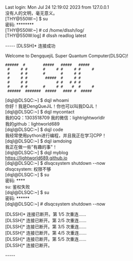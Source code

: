 Last login: Mon Jul 24 12:19:02 2023 from 127.0.0.1   
没有人的文明，毫无意义。  
\[THY@550W\:\~\] \$ su  
密码: \*\*\*\*\*\*\*\*  
\[THY@550W\:\~\] \# cd /home/dlssh/log/  
\[THY@550W\:log\] \# dlssh readlog latest  

\-----
\[DLSSH\]\* 连接成功

Welcome to DengquejiL Super Quantum Computer\(DLSQC\)!  
<!-- 想不到吧，DLSQC是真的存在的(doge) -->  
<!-- https://smms.app/image/Bjm79bJGSTCDMEN -->  
```
######  #        #####   #####   #####  
 #     # #       #     # #     # #     # 
 #     # #       #       #     # #       
 #     # #        #####  #     # #       
 #     # #             # #   # # #       
 #     # #       #     # #    #  #     # 
 ######  #######  #####   #### #  #####
```
\[dqjl@DLSQC\:\~\] \$ dqjl whoami  
你好！我是DengQueJiL！你也可以叫我DQJL！  
\[dqjl@DLSQC\:\~\] \$ dqjl mycontact  
我的QQ：1303518709
我的微信：lightrightworldlr  
我的github：lightworld689  
\[dqjl@DLSQC\:\~\] \$ dqjl code  
我经常使用python进行编程，并且我正在学习CPP！  
\[dqjl@DLSQC\:\~\] \$ dqjl iamdoing  
我正在做一些"有趣的事"！  
\[dqjl@DLSQC\:\~\] \$ dqjl myblog  
https://lightworld689.github.io  
\[dqjl@DLSQC\:\~\] \$ dlsqcsystem shutdown --now  
dlsqcsystem: 权限不够  
\[dqjl@DLSQC\:\~\] \$ su  
密码: \*\*\*\*  
su: 鉴权失败  
\[dqjl@DLSQC\:\~\] \$ su  
密码: \*\*\*\*\*\*  
\[dqjl@DLSQC\:\~\] \# dlsqcsystem shutdown --now  
  
\[DLSSH\]\* 连接已断开。第 1/5 次重连……  
\[DLSSH\]\* 连接已断开。第 2/5 次重连……  
\[DLSSH\]\* 连接已断开。第 3/5 次重连……  
\[DLSSH\]\* 连接已断开。第 4/5 次重连……  
\[DLSSH\]\* 连接已断开。第 5/5 次重连……  
\[DLSSH\]\* 连接已断开。  

\-\-\-\-\-  
